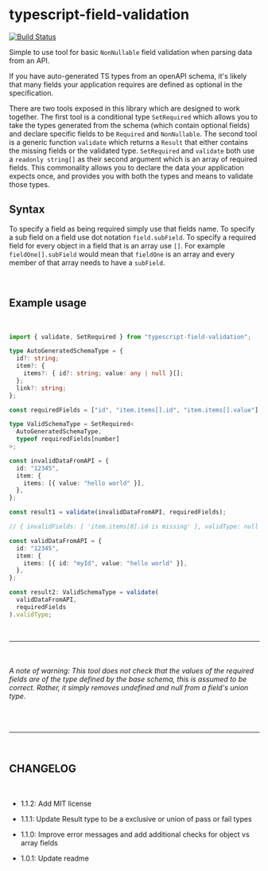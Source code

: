 # typescript-field-validation

[![Build Status](https://travis-ci.com/jamespeterschinner/typescript-field-validation.svg?branch=master)](https://travis-ci.com/jamespeterschinner/typescript-field-validation)

Simple to use tool for basic `NonNullable` field validation when parsing data from an API.

If you have auto-generated TS types from an openAPI schema, it's likely that many fields your application requires are defined as optional in the specification.

There are two tools exposed in this library which are designed to work together. The first tool is a conditional type `SetRequired` which allows you to take the types generated from the schema (which contain optional fields) and declare specific fields to be `Required` and `NonNullable`. The second tool is a generic function `validate` which returns a `Result` that either contains the missing fields or the validated type. `SetRequired` and `validate` both use a `readonly string[]` as their second argument which is an array of required fields. This commonality allows you to declare the data your application expects once, and provides you with both the types and means to validate those types.



## Syntax

To specify a field as being required simply use that fields name. To specify a sub field on a field use dot notation `field.subField`. To specify a required field for every object in a field that is an array use `[]`. For example `fieldOne[].subField` would mean that `fieldOne` is an array and every member of that array needs to have a `subField`. 

<br/>

## Example usage

<br/>

```typescript
import { validate, SetRequired } from "typescript-field-validation";

type AutoGeneratedSchemaType = {
  id?: string;
  item?: {
    items?: { id?: string; value: any | null }[];
  };
  link?: string;
};

const requiredFields = ["id", "item.items[].id", "item.items[].value"] as const;

type ValidSchemaType = SetRequired<
  AutoGeneratedSchemaType,
  typeof requiredFields[number]
>;

const invalidDataFromAPI = {
  id: "12345",
  item: {
    items: [{ value: "hello world" }],
  },
};

const result1 = validate(invalidDataFromAPI, requiredFields);

// { invalidFields: [ 'item.items[0].id is missing' ], validType: null }

const validDataFromAPI = {
  id: "12345",
  item: {
    items: [{ id: "myId", value: "hello world" }],
  },
};

const result2: ValidSchemaType = validate(
  validDataFromAPI,
  requiredFields
).validType;

```
<br/>

---
<br/>

###### A note of warning: This tool does not check that the values of the required fields are of the type defined by the base schema, this is assumed to be correct. Rather, it simply removes undefined and null from a field's union type.

<br>

---
<br/>

## CHANGELOG

<br/>

- 1.1.2: 
  Add MIT license

- 1.1.1:
  Update Result type to be a exclusive or union of pass or fail types

- 1.1.0:
  Improve error messages and add additional checks for object vs array fields

- 1.0.1:
  Update readme
